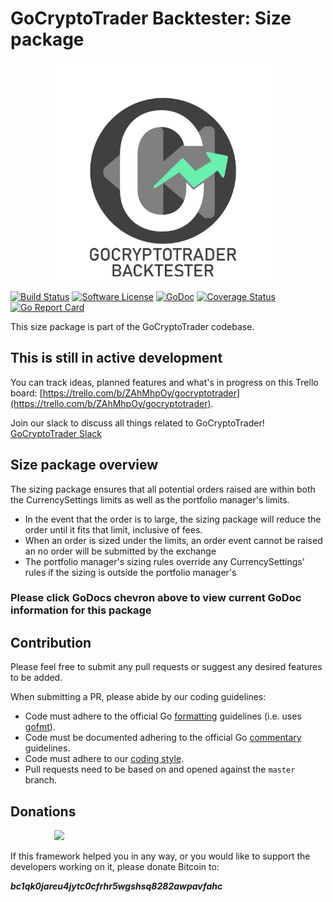 # GoCryptoTrader Backtester: Size package

<img src="/backtester/common/backtester.png?raw=true" width="350px" height="350px" hspace="70">


[![Build Status](https://travis-ci.org/thrasher-corp/gocryptotrader.svg?branch=master)](https://travis-ci.org/thrasher-corp/gocryptotrader)
[![Software License](https://img.shields.io/badge/License-MIT-orange.svg?style=flat-square)](https://github.com/thrasher-corp/gocryptotrader/blob/master/LICENSE)
[![GoDoc](https://godoc.org/github.com/thrasher-corp/gocryptotrader?status.svg)](https://godoc.org/github.com/thrasher-corp/gocryptotrader/backtester/eventhandlers/portfolio/size)
[![Coverage Status](http://codecov.io/github/thrasher-corp/gocryptotrader/coverage.svg?branch=master)](http://codecov.io/github/thrasher-corp/gocryptotrader?branch=master)
[![Go Report Card](https://goreportcard.com/badge/github.com/thrasher-corp/gocryptotrader)](https://goreportcard.com/report/github.com/thrasher-corp/gocryptotrader)


This size package is part of the GoCryptoTrader codebase.

## This is still in active development

You can track ideas, planned features and what's in progress on this Trello board: [https://trello.com/b/ZAhMhpOy/gocryptotrader](https://trello.com/b/ZAhMhpOy/gocryptotrader).

Join our slack to discuss all things related to GoCryptoTrader! [GoCryptoTrader Slack](https://join.slack.com/t/gocryptotrader/shared_invite/enQtNTQ5NDAxMjA2Mjc5LTc5ZDE1ZTNiOGM3ZGMyMmY1NTAxYWZhODE0MWM5N2JlZDk1NDU0YTViYzk4NTk3OTRiMDQzNGQ1YTc4YmRlMTk)

## Size package overview

The sizing package ensures that all potential orders raised are within both the CurrencySettings limits as well as the portfolio manager's limits.
- In the event that the order is to large, the sizing package will reduce the order until it fits that limit, inclusive of fees.
- When an order is sized under the limits, an order event cannot be raised an no order will be submitted by the exchange
- The portfolio manager's sizing rules override any CurrencySettings' rules if the sizing is outside the portfolio manager's


### Please click GoDocs chevron above to view current GoDoc information for this package

## Contribution

Please feel free to submit any pull requests or suggest any desired features to be added.

When submitting a PR, please abide by our coding guidelines:

+ Code must adhere to the official Go [formatting](https://golang.org/doc/effective_go.html#formatting) guidelines (i.e. uses [gofmt](https://golang.org/cmd/gofmt/)).
+ Code must be documented adhering to the official Go [commentary](https://golang.org/doc/effective_go.html#commentary) guidelines.
+ Code must adhere to our [coding style](https://github.com/thrasher-corp/gocryptotrader/blob/master/doc/coding_style.md).
+ Pull requests need to be based on and opened against the `master` branch.

## Donations

<img src="https://github.com/thrasher-corp/gocryptotrader/blob/master/web/src/assets/donate.png?raw=true" hspace="70">

If this framework helped you in any way, or you would like to support the developers working on it, please donate Bitcoin to:

***bc1qk0jareu4jytc0cfrhr5wgshsq8282awpavfahc***
